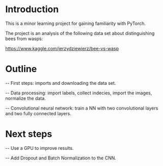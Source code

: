 # Introduction

This is a minor learning project for gaining familiarity with PyTorch. 

The project is an analysis of the following data set about distinguishing bees from wasps:

https://www.kaggle.com/jerzydziewierz/bee-vs-wasp


# Outline

-- First steps: imports and downloading the data set.

-- Data processing: import labels, collect indecies, import the images, normalize the data.

-- Convolutional neural network: train a NN with two convolutional layers and two fully connected layers.


# Next steps

-- Use a GPU to improve results.

-- Add Dropout and Batch Normalization to the CNN.
